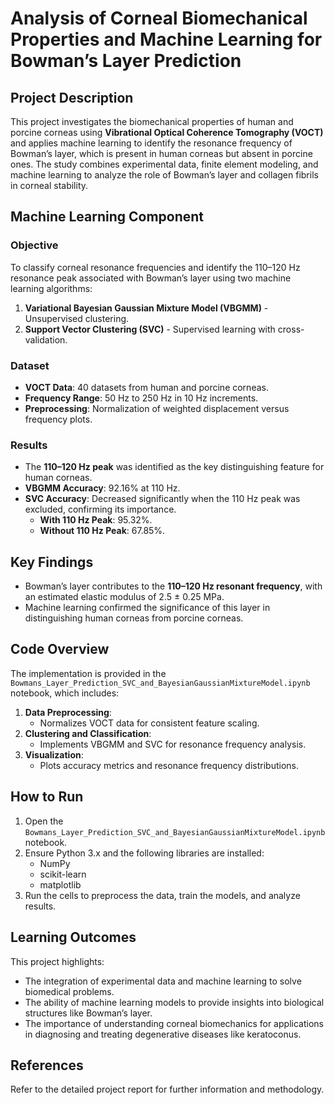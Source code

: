 # Analysis of Corneal Biomechanical Properties and Machine Learning for Bowman’s Layer Prediction

## Project Description

This project investigates the biomechanical properties of human and porcine corneas using **Vibrational Optical Coherence Tomography (VOCT)** and applies machine learning to identify the resonance frequency of Bowman’s layer, which is present in human corneas but absent in porcine ones. The study combines experimental data, finite element modeling, and machine learning to analyze the role of Bowman’s layer and collagen fibrils in corneal stability.

## Machine Learning Component

### Objective
To classify corneal resonance frequencies and identify the 110–120 Hz resonance peak associated with Bowman’s layer using two machine learning algorithms:
1. **Variational Bayesian Gaussian Mixture Model (VBGMM)** - Unsupervised clustering.
2. **Support Vector Clustering (SVC)** - Supervised learning with cross-validation.

### Dataset
- **VOCT Data**: 40 datasets from human and porcine corneas.
- **Frequency Range**: 50 Hz to 250 Hz in 10 Hz increments.
- **Preprocessing**: Normalization of weighted displacement versus frequency plots.

### Results
- The **110–120 Hz peak** was identified as the key distinguishing feature for human corneas.
- **VBGMM Accuracy**: 92.16% at 110 Hz.
- **SVC Accuracy**: Decreased significantly when the 110 Hz peak was excluded, confirming its importance.
  - **With 110 Hz Peak**: 95.32%.
  - **Without 110 Hz Peak**: 67.85%.

## Key Findings

- Bowman’s layer contributes to the **110–120 Hz resonant frequency**, with an estimated elastic modulus of 2.5 ± 0.25 MPa.
- Machine learning confirmed the significance of this layer in distinguishing human corneas from porcine corneas.

## Code Overview

The implementation is provided in the `Bowmans_Layer_Prediction_SVC_and_BayesianGaussianMixtureModel.ipynb` notebook, which includes:
1. **Data Preprocessing**:
   - Normalizes VOCT data for consistent feature scaling.
2. **Clustering and Classification**:
   - Implements VBGMM and SVC for resonance frequency analysis.
3. **Visualization**:
   - Plots accuracy metrics and resonance frequency distributions.

## How to Run

1. Open the `Bowmans_Layer_Prediction_SVC_and_BayesianGaussianMixtureModel.ipynb` notebook.
2. Ensure Python 3.x and the following libraries are installed:
   - NumPy
   - scikit-learn
   - matplotlib
3. Run the cells to preprocess the data, train the models, and analyze results.

## Learning Outcomes

This project highlights:
- The integration of experimental data and machine learning to solve biomedical problems.
- The ability of machine learning models to provide insights into biological structures like Bowman’s layer.
- The importance of understanding corneal biomechanics for applications in diagnosing and treating degenerative diseases like keratoconus.

## References

Refer to the detailed project report for further information and methodology.
